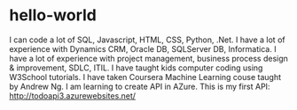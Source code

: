 # hello-world
I can code a lot of SQL, Javascript, HTML, CSS, Python, .Net.
I have a lot of experience with Dynamics CRM, Oracle DB, SQLServer DB, Informatica.
I have a lot of experience with project management, business process design & improvement, SDLC, ITIL.
I have taught kids computer coding using W3School tutorials.
I have taken Coursera Machine Learning couse taught by Andrew Ng.
I am learning to create API in AZure. This is my first API: http://todoapi3.azurewebsites.net/
